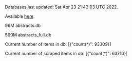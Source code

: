 Databases last updated: Sat Apr 23 21:43:03 UTC 2022. 

Available [here](https://github.com/cbeauhilton/ash-db/releases).


96M	abstracts.db

560M	abstracts_full.db

Current number of items in db:
[{"count(*)": 93309}]

Current number of scraped items in db:
[{"count(*)": 63716}]
